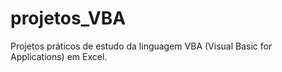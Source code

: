 # projetos_VBA

Projetos práticos de estudo da linguagem VBA (Visual Basic for Applications) em Excel.
